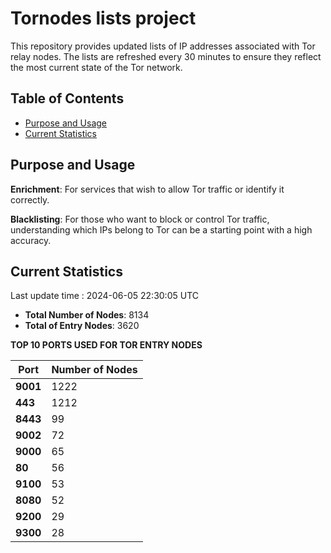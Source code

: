 # Tornodes lists project

This repository provides updated lists of IP addresses associated with Tor relay nodes. The lists are refreshed every 30 minutes to ensure they reflect the most current state of the Tor network.

## Table of Contents

- [Purpose and Usage](#purpose-and-usage)
- [Current Statistics](#current-statistics)


## Purpose and Usage

**Enrichment**: For services that wish to allow Tor traffic or identify it correctly.

**Blacklisting**: For those who want to block or control Tor traffic, understanding which IPs belong to Tor can be a starting point with a high accuracy.

## Current Statistics

Last update time : 2024-06-05 22:30:05 UTC

- **Total Number of Nodes**: 8134
- **Total of Entry Nodes**: 3620

**TOP 10 PORTS USED FOR TOR ENTRY NODES**

| **Port** | **Number of Nodes** |
|------|-----------------|
| **9001**   | 1222  |
| **443**   | 1212  |
| **8443**   | 99  |
| **9002**   | 72  |
| **9000**   | 65  |
| **80**   | 56  |
| **9100**   | 53  |
| **8080**   | 52  |
| **9200**   | 29  |
| **9300**   | 28  |

